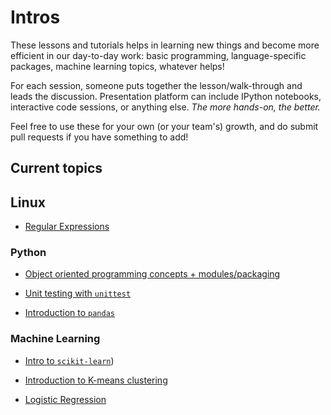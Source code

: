 # Intros

These lessons and tutorials helps in learning new things and become more efficient in our day-to-day work: basic programming, language-specific packages, machine learning topics, whatever helps! 

For each session, someone puts together the lesson/walk-through and leads the discussion. Presentation platform can include IPython notebooks, interactive code sessions, or anything else. *The more hands-on, the better.*

Feel free to use these for your own (or your team's) growth, and do submit pull requests if you have something to add! 

## Current topics


## Linux
- [Regular Expressions](regex-101)


### Python

- [Object oriented programming concepts + modules/packaging](python-oop)

- [Unit testing with ``unittest``](python-unittest)

- [Introduction to ``pandas``](pandas-101)


### Machine Learning

- [Intro to ``scikit-learn``](sklearn-101))

- [Introduction to K-means clustering](k-means)

- [Logistic Regression](logistic-regression)



